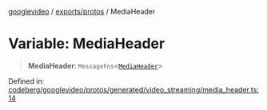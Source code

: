 [googlevideo](../../../README.md) / [exports/protos](../README.md) / MediaHeader

# Variable: MediaHeader

> **MediaHeader**: `MessageFns`\<[`MediaHeader`](../interfaces/MediaHeader.md)\>

Defined in: [codeberg/googlevideo/protos/generated/video\_streaming/media\_header.ts:14](https://github.com/LuanRT/googlevideo/blob/19854137cadaf49fd755394883dfd7fe5fdaba20/protos/generated/video_streaming/media_header.ts#L14)
